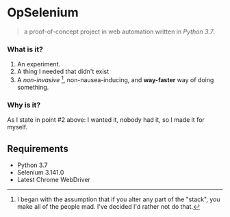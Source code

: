 # OpSelenium
> a proof-of-concept project in web automation written in _Python 3.7_.

### What is it?

1. An experiment. 
2. A thing I needed that didn't exist
3. A *non-invasive* [^noninvasive], non-nausea-inducing, and **way-faster** way of doing something. 

### Why is it?

As I state in point #2 above: I wanted it, nobody had it, so I made it for myself. 

## Requirements

- Python 3.7
- Selenium 3.141.0
- Latest Chrome WebDriver

[^noninvasive]: I began with the assumption that if you alter any part of the "stack", you make all of the people mad. I've decided I'd rather not do that. 
